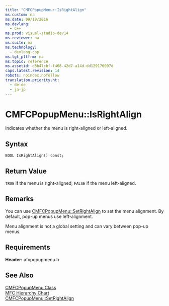 ```yaml
---
title: "CMFCPopupMenu::IsRightAlign"
ms.custom: na
ms.date: 09/19/2016
ms.devlang: 
  - C++
ms.prod: visual-studio-dev14
ms.reviewer: na
ms.suite: na
ms.technology: 
  - devlang-cpp
ms.tgt_pltfrm: na
ms.topic: reference
ms.assetid: d8b47cbf-f468-42d7-a14d-dd129176097d
caps.latest.revision: 14
robots: noindex,nofollow
translation.priority.ht: 
  - de-de
  - ja-jp
---
```

# CMFCPopupMenu::IsRightAlign
Indicates whether the menu is right-aligned or left-aligned.  
  
## Syntax  
  
```  
BOOL IsRightAlign() const;  
```  
  
## Return Value  
 `TRUE` if the menu is right-aligned; `FALSE` if the menu left-aligned.  
  
## Remarks  
 You can use [CMFCPopupMenu::SetRightAlign](../vs140/CMFCPopupMenu--SetRightAlign.md) to set the menu alignment. By default, pop-up menus use left-alignment.  
  
 Menu alignment is not a global setting and can vary between pop-up menus.  
  
## Requirements  
 **Header:** afxpopupmenu.h  
  
## See Also  
 [CMFCPopupMenu Class](../vs140/CMFCPopupMenu-Class.md)   
 [MFC Hierarchy Chart](../vs140/Hierarchy-Chart.md)   
 [CMFCPopupMenu::SetRightAlign](../vs140/CMFCPopupMenu--SetRightAlign.md)